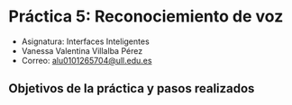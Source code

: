 # Práctica 5: Reconociemiento de voz
* Asignatura: Interfaces Inteligentes
* Vanessa Valentina Villalba Pérez
* Correo: alu0101265704@ull.edu.es
  
## Objetivos de la práctica y pasos realizados